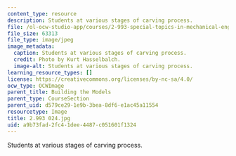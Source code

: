 ```yaml
---
content_type: resource
description: Students at various stages of carving process.
file: /ol-ocw-studio-app/courses/2-993-special-topics-in-mechanical-engineering-the-art-and-science-of-boat-design-january-iap-2007/a9b73fad2fc41dee4487c051601f1324_2993024.jpg
file_size: 63313
file_type: image/jpeg
image_metadata:
  caption: Students at various stages of carving process.
  credit: Photo by Kurt Hasselbalch.
  image-alt: Students at various stages of carving process.
learning_resource_types: []
license: https://creativecommons.org/licenses/by-nc-sa/4.0/
ocw_type: OCWImage
parent_title: Building the Models
parent_type: CourseSection
parent_uid: d579ce29-1e9b-3bea-8df6-e1ac45a11554
resourcetype: Image
title: 2.993 024.jpg
uid: a9b73fad-2fc4-1dee-4487-c051601f1324
---
```

Students at various stages of carving process.